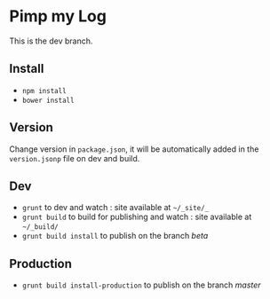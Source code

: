 Pimp my Log 
===========

This is the dev branch.

## Install

- `npm install`
- `bower install`

## Version

Change version in `package.json`, it will be automatically added in the `version.jsonp` file on dev and build.

## Dev

- `grunt` to dev and watch : site available at `~/_site/_`
- `grunt build` to build for publishing and watch : site available at `~/_build/`
- `grunt build install` to publish on the branch *beta*

## Production

- `grunt build install-production` to publish on the branch *master*
